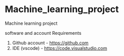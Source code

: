# Machine_learning_project
Machine learning project 


software and account Requirements

1. Github account - https://github.com
2. IDE (vscode) -  https://code.visualstudio.com
